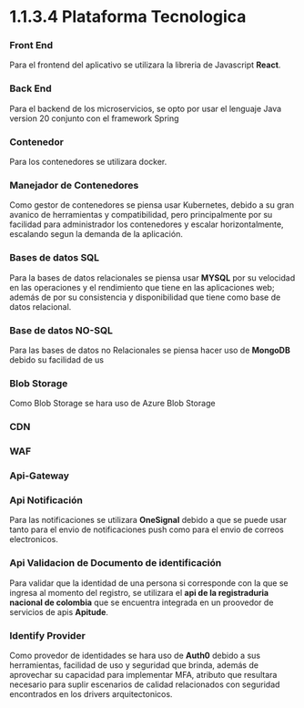 # 1.1.3.4 Plataforma Tecnologica

### Front End

Para el frontend del aplicativo se utilizara la libreria de Javascript **React**.

### Back End

Para el backend de los microservicios, se opto por usar el lenguaje Java version 20 conjunto con el framework Spring 

### Contenedor

Para los contenedores se utilizara docker.

### Manejador de Contenedores

Como gestor de contenedores se piensa usar Kubernetes, debido a su gran avanico de herramientas y compatibilidad, pero principalmente por su facilidad para administrador los contenedores y escalar horizontalmente, escalando segun la demanda de la aplicación.

### Bases de datos SQL

Para la bases de datos relacionales se piensa usar **MYSQL** por su velocidad en las operaciones y el rendimiento que tiene en las aplicaciones web; además de por su consistencia y disponibilidad que tiene como base de datos relacional.


### Base de datos NO-SQL

Para las bases de datos no Relacionales se piensa hacer uso de **MongoDB** debido su facilidad de us


### Blob Storage

Como Blob Storage se hara uso de Azure Blob Storage


### CDN


### WAF


### Api-Gateway

### Api Notificación

Para las notificaciones se utilizara **OneSignal** debido a que se puede usar tanto para el envio de notificaciones push como para el envio de correos electronicos.

### Api Validacion de Documento de identificación

Para validar que la identidad de una persona si corresponde con la que se ingresa al momento del registro, se utilizara el **api de la registraduria nacional de colombia** que se encuentra integrada en un proovedor de servicios de apis **Apitude**.


### Identify Provider

Como provedor de identidades se hara uso de **Auth0** debido a sus herramientas, facilidad de uso y seguridad que brinda, además de aprovechar su capacidad para implementar MFA, atributo que resultara necesario para suplir escenarios de calidad relacionados con seguridad encontrados en los drivers arquitectonicos.



